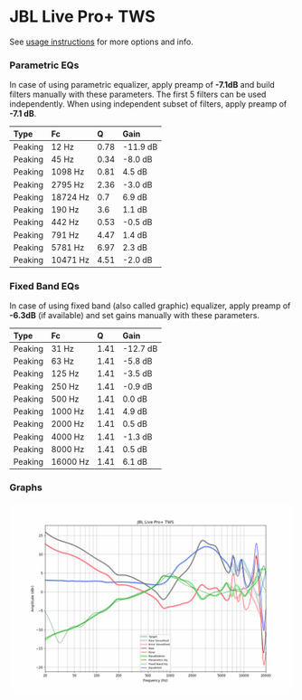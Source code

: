 # JBL Live Pro+ TWS
See [usage instructions](https://github.com/jaakkopasanen/AutoEq#usage) for more options and info.

### Parametric EQs
In case of using parametric equalizer, apply preamp of **-7.1dB** and build filters manually
with these parameters. The first 5 filters can be used independently.
When using independent subset of filters, apply preamp of **-7.1 dB**.

| Type    | Fc       |    Q | Gain     |
|:--------|:---------|:-----|:---------|
| Peaking | 12 Hz    | 0.78 | -11.9 dB |
| Peaking | 45 Hz    | 0.34 | -8.0 dB  |
| Peaking | 1098 Hz  | 0.81 | 4.5 dB   |
| Peaking | 2795 Hz  | 2.36 | -3.0 dB  |
| Peaking | 18724 Hz | 0.7  | 6.9 dB   |
| Peaking | 190 Hz   | 3.6  | 1.1 dB   |
| Peaking | 442 Hz   | 0.53 | -0.5 dB  |
| Peaking | 791 Hz   | 4.47 | 1.4 dB   |
| Peaking | 5781 Hz  | 6.97 | 2.3 dB   |
| Peaking | 10471 Hz | 4.51 | -2.0 dB  |

### Fixed Band EQs
In case of using fixed band (also called graphic) equalizer, apply preamp of **-6.3dB**
(if available) and set gains manually with these parameters.

| Type    | Fc       |    Q | Gain     |
|:--------|:---------|:-----|:---------|
| Peaking | 31 Hz    | 1.41 | -12.7 dB |
| Peaking | 63 Hz    | 1.41 | -5.8 dB  |
| Peaking | 125 Hz   | 1.41 | -3.5 dB  |
| Peaking | 250 Hz   | 1.41 | -0.9 dB  |
| Peaking | 500 Hz   | 1.41 | 0.0 dB   |
| Peaking | 1000 Hz  | 1.41 | 4.9 dB   |
| Peaking | 2000 Hz  | 1.41 | 0.5 dB   |
| Peaking | 4000 Hz  | 1.41 | -1.3 dB  |
| Peaking | 8000 Hz  | 1.41 | 0.5 dB   |
| Peaking | 16000 Hz | 1.41 | 6.1 dB   |

### Graphs
![](./JBL%20Live%20Pro+%20TWS.png)